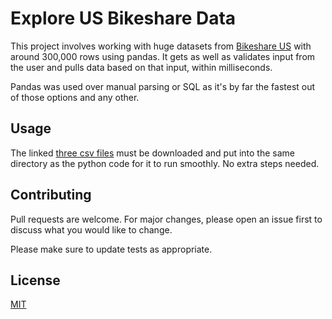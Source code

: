 # Explore US Bikeshare Data

This project involves working with huge datasets from [Bikeshare US](https://divvybikes.com/system-data) with around 300,000 rows using pandas. It gets as well as validates input from the user and pulls data based on that input, within milliseconds.

Pandas was used over manual parsing or SQL as it's by far the fastest out of those options and any other.

## Usage

The linked [three csv files](https://drive.google.com/drive/folders/1e77_BC1Fw6R-PwrqW9PksUHKC8a0vbNQ?usp=share_link) must be downloaded and put into the same directory as the python code for it to run smoothly. No extra steps needed.

## Contributing

Pull requests are welcome. For major changes, please open an issue first
to discuss what you would like to change.

Please make sure to update tests as appropriate.

## License

[MIT](https://choosealicense.com/licenses/mit/)
